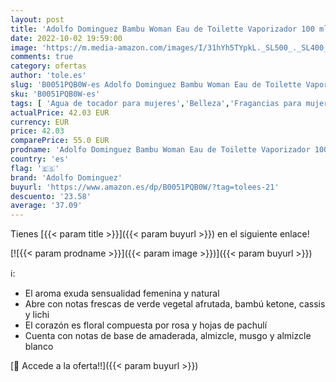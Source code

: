 ```yaml
---
layout: post
title: 'Adolfo Dominguez Bambu Woman Eau de Toilette Vaporizador 100 ml'
date: 2022-10-02 19:59:00
image: 'https://m.media-amazon.com/images/I/31hYh5TYpkL._SL500_._SL400_.jpg'
comments: true
category: ofertas
author: 'tole.es'
slug: 'B0051PQB0W-es Adolfo Dominguez Bambu Woman Eau de Toilette Vaporizador...'
sku: 'B0051PQB0W-es'
tags: [ 'Agua de tocador para mujeres','Belleza','Fragancias para mujeres','Perfumes y fragancias','adolfo dominguez','de','eau','toilette','🇪🇸', ]
actualPrice: 42.03 EUR
currency: EUR
price: 42.03
comparePrice: 55.0 EUR
prodname: 'Adolfo Dominguez Bambu Woman Eau de Toilette Vaporizador 100 ml'
country: 'es'
flag: '🇪🇸'
brand: 'Adolfo Dominguez'
buyurl: 'https://www.amazon.es/dp/B0051PQB0W/?tag=tolees-21'
descuento: '23.58'
average: '37.09'
---
```


Tienes [{{< param title >}}]({{< param buyurl >}}) en el siguiente enlace!

[![{{< param prodname >}}]({{< param image >}})]({{< param buyurl >}})

ℹ️:

- El aroma exuda sensualidad femenina y natural
- Abre con notas frescas de verde vegetal afrutada, bambú ketone, cassis y lichi
- El corazón es floral compuesta por rosa y hojas de pachulí
- Cuenta con notas de base de amaderada, almizcle, musgo y almizcle blanco

[🛒 Accede a la oferta!!]({{< param buyurl >}})
